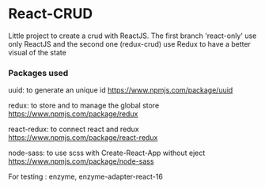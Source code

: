 # React-CRUD

Little project to create a crud with ReactJS. The first branch 'react-only' use only ReactJS and the second one (redux-crud) use Redux to have a better visual of the state 

### Packages used

uuid: to generate an unique id
https://www.npmjs.com/package/uuid

redux: to store and to manage the global store
https://www.npmjs.com/package/redux

react-redux: to connect react and redux
https://www.npmjs.com/package/react-redux

node-sass: to use scss with Create-React-App without eject
https://www.npmjs.com/package/node-sass

For testing : enzyme, enzyme-adapter-react-16
